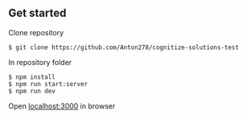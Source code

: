 ## Get started

Clone repository

    $ git clone https://github.com/Anton278/cognitize-solutions-test

In repository folder

    $ npm install
    $ npm run start:server
    $ npm run dev

Open [localhost:3000](http://localhost:3000/) in browser
